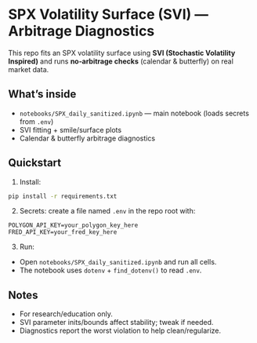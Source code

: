 # SPX Volatility Surface (SVI) — Arbitrage Diagnostics

This repo fits an SPX volatility surface using **SVI (Stochastic Volatility Inspired)** and runs **no‑arbitrage checks** (calendar & butterfly) on real market data.

## What’s inside
- `notebooks/SPX_daily_sanitized.ipynb` — main notebook (loads secrets from `.env`)
- SVI fitting + smile/surface plots
- Calendar & butterfly arbitrage diagnostics

## Quickstart
1) Install:
```bash
pip install -r requirements.txt
```

2) Secrets: create a file named `.env` in the repo root with:
```
POLYGON_API_KEY=your_polygon_key_here
FRED_API_KEY=your_fred_key_here
```

3) Run:
- Open `notebooks/SPX_daily_sanitized.ipynb` and run all cells.
- The notebook uses `dotenv` + `find_dotenv()` to read `.env`.

## Notes
- For research/education only.
- SVI parameter inits/bounds affect stability; tweak if needed.
- Diagnostics report the worst violation to help clean/regularize.
